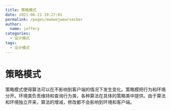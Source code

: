 ```yaml
---
title: 策略模式
date: 2021-06-21 19:27:01
permalink: /pages/ewewejwewrsecber
author: 
  name: jeffery
categories: 
  - 设计模式
tags: 
  - 设计模式
---
```


# 策略模式

策略模式使得算法可以在不影响到客户端的情况下发生变化。策略模把行为和环境分开。环境类负责维持和查询行为类，各种算法在具体的策略类中提供。由于算法和环境独立开来，算法的增减，修改都不会影响到环境和客户端。
